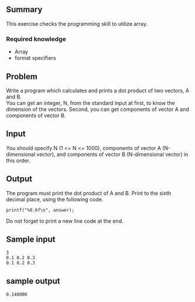 Summary
------
This exercise checks the programming skill to utilize array.

### Required knowledge
* Array
* format specifiers

Problem
------

Write a program which calculates and prints a dot product of two vectors, A and B.  
You can get an integer, N, from the standard input at first, to know the dimension of the vectors.
Second, you can get components of vector A and components of vector B.  


Input
-----------
You should specify N (1 <= N <= 1000), components of vector A (N-dimensional vector), and components of vector B (N-dimensional vector) in this order.



Output
-----------
The program must print the dot product of A and B. 
Print to the sixth decimal place, using the following code.  

    printf("%0.6f\n", answer);

Do not forget to print a new line code at the end.  

Sample input
-----------
    3
    0.1 0.2 0.3
    0.1 0.2 0.3


sample output
-----------
    0.140000